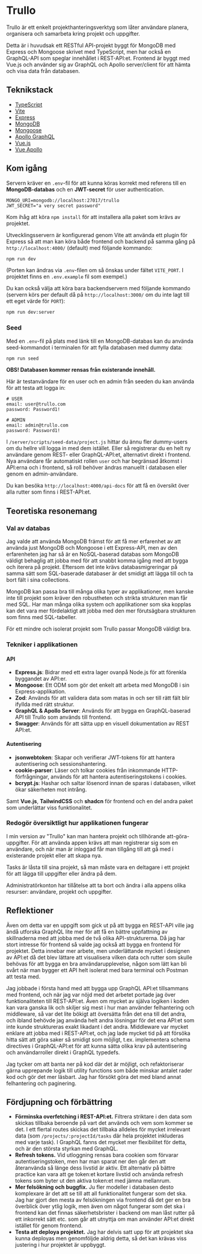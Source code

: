 # Trullo

Trullo är ett enkelt projekthanteringsverktyg som låter användare planera, organisera och samarbeta kring projekt och uppgifter.

Detta är i huvudsak ett RESTful API-projekt byggt för MongoDB med Express och Mongoose skrivet med TypeScript, men har också en GraphQL-API som speglar innehållet i REST-API:et. Frontend är byggt med Vue.js och använder sig av GraphQL och Apollo server/client för att hämta och visa data från databasen.

## Teknikstack
- [TypeScript](https://www.typescriptlang.org)
- [Vite](https://vite.dev)
- [Express](https://expressjs.com)
- [MongoDB](https://www.mongodb.com/docs/manual/)
- [Mongoose](https://mongoosejs.com)
- [Apollo GraphQL](https://www.apollographql.com)
- [Vue.js](https://vuejs.org)
- [Vue Apollo](https://apollo.vuejs.org)

## Kom igång
Servern kräver en `.env`-fil för att kunna köras korrekt med referens till en **MongoDB-databas** och en **JWT-secret** för user authentication.

```
MONGO_URI=mongodb://localhost:27017/trullo
JWT_SECRET="a very secret password"
```

Kom ihåg att köra `npm install` för att installera alla paket som krävs av projektet.

Utvecklingsservern är konfigurerad genom Vite att använda ett plugin för Express så att man kan köra både frontend och backend på samma gång på `http://localhost:4000/` (default) med följande kommando:

```zsh
npm run dev
```

(Porten kan ändras via `.env`-filen om så önskas under fältet `VITE_PORT`. I projektet finns en `.env.example` fil som exempel.)

Du kan också välja att köra bara backendservern med följande kommando (servern körs per default då på `http://localhost:3000/` om du inte lagt till ett eget värde för `PORT`):

```zsh
npm run dev:server
```

### Seed

Med en `.env`-fil på plats med länk till en MongoDB-databas kan du använda seed-kommandot i terminalen för att fylla databasen med dummy data:

```zsh
npm run seed
```

**OBS! Databasen kommer rensas från existerande innehåll.**

Här är testanvändare för en user och en admin från seeden du kan använda för att testa att logga in:

```
# USER
email: user@trullo.com
password: Password1!

# ADMIN
email: admin@trullo.com
password: Password1!
```

I `/server/scripts/seed-data/project.js` hittar du ännu fler dummy-users om du hellre vill logga in med dem istället. Eller så registrerar du en helt ny användare genom REST- eller GraphQL-API:et, alternativt direkt i frontend. Nya användare får automatiskt rollen `user` och har begränsad åtkomst i API:erna och i frontend, så roll behöver ändras manuellt i databasen eller genom en admin-användare.

Du kan besöka `http://localhost:4000/api-docs` för att få en översikt över alla rutter som finns i REST-API:et.


## Teoretiska resonemang

### Val av databas
Jag valde att använda MongoDB främst för att få mer erfarenhet av att använda just MongoDB och Mongoose i ett Express-API, men av den erfarenheten jag har så är en NoSQL-baserad databas som MongoDB väldigt behaglig att jobba med för att snabbt komma igång med att bygga och iterera på projekt. Eftersom det inte krävs databasmigreringar på samma sätt som SQL-baserade databaser är det smidigt att lägga till och ta bort fält i sina collections.

MongoDB kan passa bra till många olika typer av applikationer, men kanske inte till projekt som kräver den robustheten och strikta strukturen man får med SQL. Har man många olika system och applikationer som ska kopplas kan det vara mer fördelaktigt att jobba med den mer förutsägbara strukturen som finns med SQL-tabeller.

För ett mindre och isolerat projekt som Trullo passar MongoDB väldigt bra.

### Tekniker i applikationen

#### API
- **Express.js**: Bidrar med ett extra lager ovanpå Node.js för att förenkla byggandet av API:er.
- **Mongoose**: Ett ODM som gör det enkelt att arbeta med MongoDB i sin Express-applikation.
- **Zod**: Används för att validera data som matas in och ser till rätt fält blir ifyllda med rätt struktur.
- **GraphQL & Apollo Server**: Används för att bygga en GraphQL-baserad API till Trullo som används till frontend.
- **Swagger**: Används för att sätta upp en visuell dokumentation av REST API:et.


#### Autentisering
- **jsonwebtoken**: Skapar och verifierar JWT-tokens för att hantera autentisering och sessionshantering.
- **cookie-parser**: Läser och tolkar cookies från inkommande HTTP-förfrågningar, används för att hantera autentiseringstokens i cookies.
- **bcrypt.js**: Hashar och saltar lösenord innan de sparas i databasen, vilket ökar säkerheten mot intrång.

Samt **Vue.js**, **TailwindCSS** och **shadcn** för frontend och en del andra paket som underlättar viss funktionalitet.


### Redogör översiktligt hur applikationen fungerar
I min version av "Trullo" kan man hantera projekt och tillhörande att-göra-uppgifter. För att använda appen krävs att man registrerar sig som en användare, och när man är inloggad får man tillgång till att gå med i existerande projekt eller att skapa nya.

Tasks är låsta till sina projekt, så man måste vara en deltagare i ett projekt för att lägga till uppgifter eller ändra på dem.

Administratörkonton har tillåtelse att ta bort och ändra i alla appens olika resurser: användare, projekt och uppgifter.

## Reflektioner
Även om detta var en uppgift som gick ut på att bygga en REST-API ville jag ändå utforska GraphQL lite mer för att få en bättre uppfattning av skillnaderna med att jobba med de två olika API-strukturerna. Då jag har stort intresse för frontend så valde jag också att bygga en frontend för projektet. Detta innebar mer arbete, men underlättande mycket i designen av API:et då det blev lättare att visualisera vilken data och rutter som skulle behövas för att bygga en bra användarupplevelse, någon som lätt kan bli svårt när man bygger ett API helt isolerat med bara terminal och Postman att testa med.

Jag jobbade i första hand med att bygga upp GraphQL API:et tillsammans med frontend, och när jag var nöjd med det arbetet portade jag över funktionaliteten till REST-API:et. Även om mycket av själva logiken i koden kan vara ganska lik och skiljer sig mest i hur man använder felhantering och middleware, så var det lite bökigt att översätta från det ena till det andra, och ibland behövde jag använda helt andra lösningar för det ena API:et som inte kunde struktureras exakt likadant i det andra. Middleware var mycket enklare att jobba med i REST-API:et, och jag lade mycket tid på att försöka hitta sätt att göra saker så smidigt som möjligt, t.ex. implementera schema directives i GraphQL-API:et för att kunna sätta olika krav på autentisering och användarroller direkt i GraphQL typedefs.

Jag tycker om att banta ner på kod där det är möjligt, och refaktoriserar gärna upprepande logik till utility functions som både minskar antalet rader kod och gör det mer läsbart. Jag har försökt göra det med bland annat felhantering och paginering.


## Fördjupning och förbättring
- **Förminska overfetching i REST-API:et.** Filtrera striktare i den data som skickas tillbaka beroende på vart det används och vem som kommer se det. I ett flertal routes skickas det tillbaka alldeles för mycket irrelevant data (som `/projects/:projectId/tasks` där hela projektet inkluderas med varje task). I GraphQL fanns det mycket mer flexibilitet för detta, och är den största styrkan med GraphQL.
- **Refresh tokens.** Vid utloggning rensas bara cookien som förvarar autentiseringstoken, men har man sparat ner den går den att återanvända så länge dess livstid är aktiv. Ett alternativ på bättre practice kan vara att ge token:et kortare livstid och använda refresh tokens som byter ut den aktiva token:et med jämna mellanrum.
- **Mer felsökning och buggfix.** Ju fler modeller i databasen desto komplexare är det att se till att all funktionalitet fungerar som det ska. Jag har gjort den mesta av felsökningen via frontend då det ger en bra överblick över ytlig logik, men även om något fungerar som det ska i frontend kan det finnas säkerhetsbrister i backend om man låst rutter på ett inkorrekt sätt etc. som går att utnyttja om man använder API:et direkt istället för genom frontend.
- **Testa att deploya projektet.** Jag har delvis satt upp för att projektet ska kunna deployas men genomföljde aldrig detta, så det kan krävas viss justering i hur projektet är uppbyggt.

